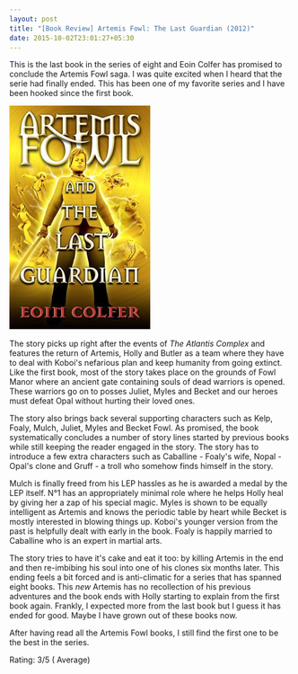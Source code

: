 ```yaml
---
layout: post
title: "[Book Review] Artemis Fowl: The Last Guardian (2012)"
date: 2015-10-02T23:01:27+05:30
---
```


This is the last book in the series of eight and Eoin Colfer has promised to conclude the Artemis Fowl saga. I was quite excited when I heard that the serie had finally ended. This has been one of my favorite series and I have been hooked since the first book.

![Artemis Fowl: The Last Guardian (2012)](/img/book-cover-artemis-fowl-the-last-guardian-2012.jpg 'Artemis Fowl: The Last Guardian (2012)')

The story picks up right after the events of *The Atlantis Complex* and features the return of Artemis, Holly and Butler as a team where they have to deal with Koboi's nefarious plan and keep humanity from going extinct.
Like the first book, most of the story takes place on the grounds of Fowl Manor where an ancient gate containing souls of dead warriors is opened.
These warriors go on to posses Juliet, Myles and Becket and our heroes must defeat Opal without hurting their loved ones.

The story also brings back several supporting characters such as Kelp, Foaly, Mulch, Juliet, Myles and Becket Fowl. 
As promised, the book systematically concludes a number of story lines started by previous books while still keeping the reader engaged in the story.
The story has to introduce a few extra characters such as Caballine - Foaly's wife, Nopal - Opal's clone and Gruff - a troll who somehow finds himself in the story.

Mulch is finally freed from his LEP hassles as he is awarded a medal by the LEP itself.
N°1 has an appropriately minimal role where he helps Holly heal by giving her a zap of his special magic.
Myles is shown to be equally intelligent as Artemis and knows the periodic table by heart while Becket is mostly interested in blowing things up.
Koboi's younger version from the past is helpfully dealt with early in the book.
Foaly is happily married to Caballine who is an expert in martial arts.

The story tries to have it's cake and eat it too: by killing Artemis in the end and then re-imbibing his soul into one of his clones six months later.
This ending feels a bit forced and is anti-climatic for a series that has spanned eight books.
This *new* Artemis has no recollection of his previous adventures and the book ends with Holly starting to explain from the first book again.
Frankly, I expected more from the last book but I guess it has ended for good. Maybe I have grown out of these books now.

After having read all the Artemis Fowl books, I still find the first one to be the best in the series.

Rating: 3/5 ( Average)
